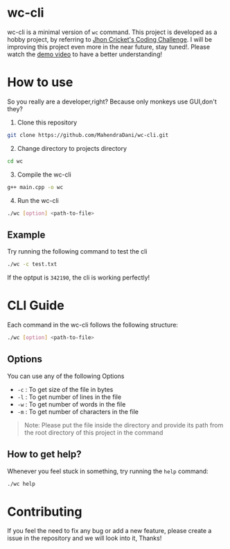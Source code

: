 # wc-cli

wc-cli is a minimal version of `wc` command. This project is developed as a hobby project, by referring to [Jhon Cricket's Coding Challenge](https://codingchallenges.fyi/challenges/challenge-wc). I will be improving this project even more in the near future, stay tuned!.
Please watch the [demo video](https://www.loom.com/share/26df2225bd0c43b8a8084c19dd65d69e?sid=35dba2dc-32ff-43d8-b2c1-0fe8012d922d) to have a better understanding!

# How to use

So you really are a developer,right? Because only monkeys use GUI,don't they?

1. Clone this repository

```bash
git clone https://github.com/MahendraDani/wc-cli.git
```

2. Change directory to projects directory

```bash
cd wc
```

3. Compile the wc-cli

```bash
g++ main.cpp -o wc
```

4. Run the wc-cli

```bash
./wc [option] <path-to-file>
```

## Example

Try running the following command to test the cli

```bash
./wc -c test.txt
```

If the optput is `342190`, the cli is working perfectly!

# CLI Guide

Each command in the wc-cli follows the following structure:

```bash
./wc [option] <path-to-file>
```

## Options

You can use any of the following Options

- `-c` : To get size of the file in bytes
- `-l` : To get number of lines in the file
- `-w` : To get number of words in the file
- `-m` : To get number of characters in the file

> Note: Please put the file inside the directory and provide its path from the root directory of this project in the command

## How to get help?

Whenever you feel stuck in something, try running the `help` command:

```bash
./wc help
```

# Contributing

If you feel the need to fix any bug or add a new feature, please create a issue in the repository and we will look into it, Thanks!
